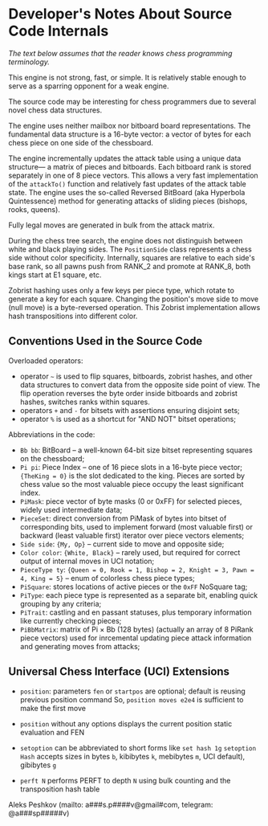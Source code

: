 Developer's Notes About Source Code Internals
=============================================

*The text below assumes that the reader knows chess programming terminology.*

This engine is not strong, fast, or simple.
It is relatively stable enough to serve as a sparring opponent for a weak engine.

The source code may be interesting for chess programmers due to several novel chess data structures.

The engine uses neither mailbox nor bitboard board representations. The fundamental
data structure is a 16-byte vector: a vector of bytes for each chess piece on one side of the chessboard.

The engine incrementally updates the attack table using a unique data structure—
a matrix of pieces and bitboards. Each bitboard rank is stored separately in one of 8 piece vectors.
This allows a very fast implementation of the `attackTo()` function and relatively fast updates of the attack table state.
The engine uses the so-called Reversed BitBoard (aka Hyperbola Quintessence) method for generating attacks of sliding pieces (bishops, rooks, queens).

Fully legal moves are generated in bulk from the attack matrix.

During the chess tree search, the engine does not distinguish between white and black playing sides.
The `PositionSide` class represents a chess side without color specificity.
Internally, squares are relative to each side's base rank, so all pawns push from RANK_2 and promote at RANK_8, both kings start at E1 square, etc.

Zobrist hashing uses only a few keys per piece type, which rotate to generate a key for each square.
Changing the position's move side to move (null move) is a byte-reversed operation. This Zobrist implementation allows
hash transpositions into different color.

Conventions Used in the Source Code
-----------------------------------

Overloaded operators:

- operator `~` is used to flip squares, bitboards, zobrist hashes, and other data structures to convert data from the opposite side point of view.
   The flip operation reverses the byte order inside bitboards and zobrist hashes, switches ranks within squares.
- operators `+` and `-` for bitsets with assertions ensuring disjoint sets;
- operator `%` is used as a shortcut for "AND NOT" bitset operations;

Abbreviations in the code:

* `Bb bb`: BitBoard – a well-known 64-bit size bitset representing squares on the chessboard;
* `Pi pi`: Piece Index – one of 16 piece slots in a 16-byte piece vector; `{TheKing = 0}` is the slot dedicated to the king. Pieces are sorted by chess value so the most valuable piece occupy the least significant index.
* `PiMask`: piece vector of byte masks (0 or 0xFF) for selected pieces, widely used intermediate data;
* `PieceSet`: direct conversion from PiMask of bytes into bitset of corresponding bits, used to implement forward (most valuable first) or backward (least valuable first) iterator over piece vectors elements;
* `Side side`: `{My, Op}` – current side to move and opposite side;
* `Color color`: `{White, Black}` – rarely used, but required for correct output of internal moves in UCI notation;
* `PieceType ty`: `{Queen = 0, Rook = 1, Bishop = 2, Knight = 3, Pawn = 4, King = 5}` – enum of colorless chess piece types;
* `PiSquare`: stores locations of active pieces or the `0xFF` NoSquare tag;
* `PiType`: each piece type is represented as a separate bit, enabling quick grouping by any criteria;
* `PiTrait`: castling and en passant statuses, plus temporary information like currently checking pieces;
* `PiBbMatrix`: matrix of Pi × Bb (128 bytes) (actually an array of 8 PiRank piece vectors)  used for inrcemental updating piece attack information and generating moves from attacks;

Universal Chess Interface (UCI) Extensions
------------------------------------------
* `position`: parameters `fen` or `startpos` are optional; default is reusing previous position command
   So, `position moves e2e4` is sufficient to make the first move
* `position` without any options displays the current position static evaluation and FEN
* `setoption` can be abbreviated to short forms like `set hash 1g`
  `setoption Hash` accepts sizes in bytes `b`, kibibytes `k`, mebibytes `m`, UCI default), gibibytes `g`

* `perft N` performs PERFT to depth `N` using bulk counting and the transposition hash table

Aleks Peshkov (mailto: a###s.p####v@gmail#com, telegram: @a###sp#####v)
